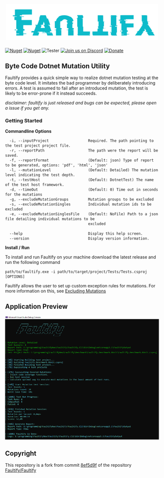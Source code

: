 <h1 align="center"><img width="500" src="docs/Windesheim_docs/full-logo.png" /></h1>

[![Nuget](https://img.shields.io/nuget/v/faultify.svg?color=blue&label=faultify&style=flat-square)](https://www.nuget.org/packages/faultify/)
[![Nuget](https://img.shields.io/nuget/dt/faultify.svg?style=flat-square)](https://www.nuget.org/packages/faultify/)
![Tester](https://github.com/Faultify/Faultify/workflows/Tester/badge.svg?branch=main)
[![Join us on Discord](https://img.shields.io/discord/801802378721493044.svg?logo=discord)](https://discord.gg/8aKeQFtcnT) 
[![Donate](https://img.shields.io/badge/Donate-PayPal-green.svg)](https://www.paypal.com/cgi-bin/webscr?cmd=_s-xclick&hosted_button_id=Z8QK6XU749JB2)

## Byte Code Dotnet Mutation Utility
Faultify provides a quick simple way to realize dotnet mutation testing at the byte code level. 
It imitates the bad programmer by deliberately introducing errors. 
A test is assumed to fail after an introduced mutation, the test is likely to be error-prone if it instead succeeds.

*disclaimer: faultify is just released and bugs can be expected, please open a issue if you get any.*

### Getting Started

**Commandline Options**

```
  -i, --inputProject                  Required. The path pointing to the test project project file.
  -r, --reportPath                    The path were the report will be saved.
  -f, --reportFormat                  (Default: json) Type of report to be generated, options: 'pdf', 'html', 'json'
  -l, --mutationLevel                 (Default: Detailed) The mutation level indicating the test depth.
  -t, --testHost                      (Default: DotnetTest) The name of the test host framework.
  -d, --timeOut                       (Default: 0) Time out in seconds for the mutations
  -g, --excludeMutationGroups         Mutation groups to be excluded
  -s, --excludeMutationSingles        Individual mutation ids to be excluded
  -e, --excludeMutationSinglesFile    (Default: NoFile) Path to a json file detailing individual mutations to be
                                      excluded

  --help                              Display this help screen.
  --version                           Display version information.
```

**Install / Run**

To install and run Faultify on your machine download the latest release and run the following command

```
path/to/faultify.exe -i path/to/target/project/Tests/Tests.csproj [OPTIONS]
```

Faultify allows the user to set up custom exception rules for mutations. For more information on this, see [Excluding Mutations](excludeMutations.md)

## Application Preview
<img src="docs/Windesheim_docs/application-overview.PNG" alt="Screenshot of Faultify" width="600"/>

## Copyright

This repository is a fork from commit [8ef5d9f](https://github.com/Faultify/Faultify/commit/8ef5d9f8d830d263aecb173732f6df82f0bc11af) of the repository [Faultify/Faultify](https://github.com/Faultify/Faultify/)
